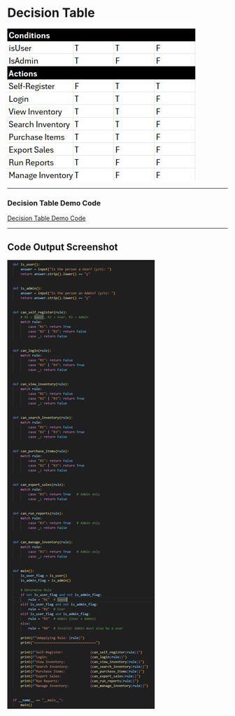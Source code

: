 # Decision Table

![Decision Table](./decision-table.png)

---

### **Decision Table Demo Code**
[Decision Table Demo Code](./decision-table-code-demo.py)

---

## Code Output Screenshot

![Code Output](./code-screenshot.png)
